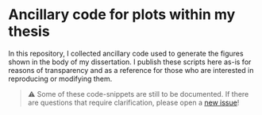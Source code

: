 # Ancillary code for plots within my thesis

In this repository, I collected ancillary code used to generate the figures shown in the body of my dissertation. I publish these scripts here as-is for reasons of transparency and as a reference for those who are interested in reproducing or modifying them.

> :warning: Some of these code-snippets are still to be documented. If there are questions that require clarification, please open a [new issue](issues/new)!

